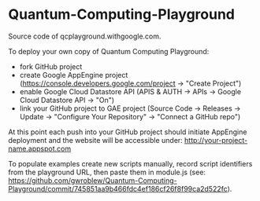 Quantum-Computing-Playground
============================

Source code of qcplayground.withgoogle.com.

To deploy your own copy of Quantum Computing Playground:

 - fork GitHub project
 - create Google AppEngine project (https://console.developers.google.com/project -> "Create Project")
 - enable Google Cloud Datastore API (APIS & AUTH -> APIs -> Google Cloud Datastore API -> "On")
 - link your GitHub project to GAE project (Source Code -> Releases -> Update -> "Configure Your Repository" -> "Connect a GitHub repo")

At this point each push into your GitHub project should initiate AppEngine deployment and the website will be accessible under: http://your-project-name.appspot.com

To populate examples create new scripts manually, record script identifiers from the playground URL, then paste them in module.js (see: https://github.com/gwroblew/Quantum-Computing-Playground/commit/745851aa9b466fdc4ef186cf26f8f99ca2d522fc).
